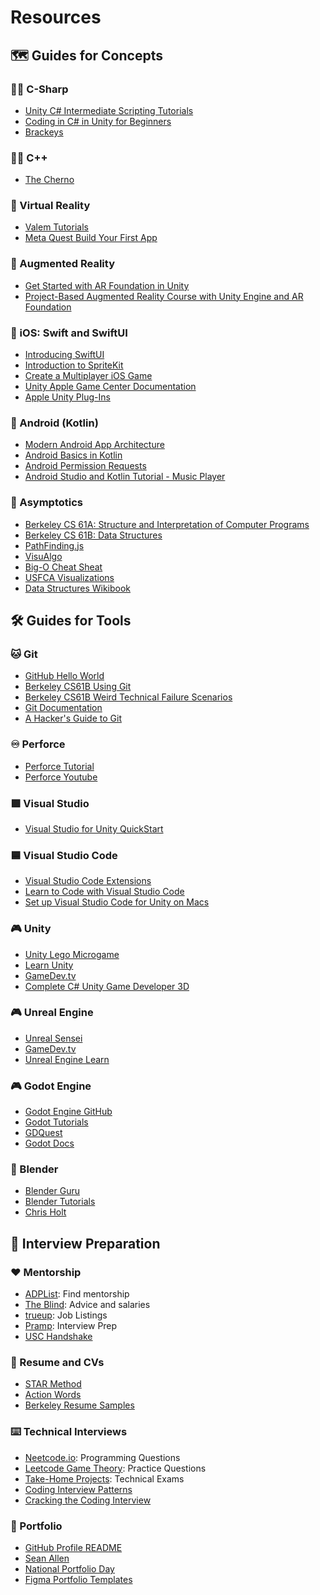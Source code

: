# Resources
## 🗺️ Guides for Concepts
### 👩‍💻 C-Sharp
* [Unity C# Intermediate Scripting Tutorials](https://www.youtube.com/playlist?list=PLi-b-_6rqNkwCL7oXRfjT0uVCI77jWMen)
* [Coding in C# in Unity for Beginners](https://unity.com/how-to/learning-c-sharp-unity-beginners)
* [Brackeys](https://www.youtube.com/channel/UCYbK_tjZ2OrIZFBvU6CCMiA)

### 👩‍💻 C++
* [The Cherno](https://www.youtube.com/@TheCherno)

### 🥽 Virtual Reality
* [Valem Tutorials](https://www.youtube.com/@ValemTutorials)
* [Meta Quest Build Your First App](https://developer.oculus.com/documentation/unity/unity-tutorial/)

### 🤳 Augmented Reality
* [Get Started with AR Foundation in Unity](https://www.youtube.com/watch?v=FWyTf3USDCQ&t=181s&ab_channel=samyam)
* [Project-Based Augmented Reality Course with Unity Engine and AR Foundation](https://www.youtube.com/watch?v=FJAO6jDYljs&ab_channel=freeCodeCamp.org)

### 📱 iOS: Swift and SwiftUI
* [Introducing SwiftUI](https://developer.apple.com/tutorials/swiftui)
* [Introduction to SpriteKit](https://designcode.io/spritekit-intro)
* [Create a Multiplayer iOS Game](https://www.youtube.com/watch?v=Snl3oxPifWo&t=1304s&ab_channel=AnyoneCanCode)
* [Unity Apple Game Center Documentation](https://docs.unity.com/ugs/en-us/manual/authentication/manual/platform-signin-apple-game-center)
* [Apple Unity Plug-Ins](https://github.com/apple/unityplugins)
### 📱 Android (Kotlin)
* [Modern Android App Architecture](https://developer.android.com/courses/pathways/android-architecture)
* [Android Basics in Kotlin](https://developer.android.com/courses/android-basics-kotlin/course?gclid=Cj0KCQjw84anBhCtARIsAISI-xcH2m9fyvLeWzDrAhPfUWyclJnfLBguh1Ft1AcS-ceRFz-XU3FFsXcaAsOmEALw_wcB&gclsrc=aw.ds)
* [Android Permission Requests](https://www.youtube.com/watch?v=L3wn4lOczNc&list=PLCWfUPPluOgZNMafpr9T_7dPKJBq9-IC9&index=32&ab_channel=Foxandroid)
* [Android Studio and Kotlin Tutorial - Music Player](https://www.youtube.com/watch?v=DaLPIC4NbYU&list=PLCWfUPPluOgZNMafpr9T_7dPKJBq9-IC9&index=8&ab_channel=doctorcode)

### 👾 Asymptotics
* [Berkeley CS 61A: Structure and Interpretation of Computer Programs](https://cs61a.org/)
* [Berkeley CS 61B: Data Structures](https://fa23.datastructur.es/)
* [PathFinding.js](https://qiao.github.io/PathFinding.js/visual/)
* [VisuAlgo](https://visualgo.net/en)
* [Big-O Cheat Sheat](https://www.bigocheatsheet.com/)
* [USFCA Visualizations](https://www.cs.usfca.edu/~galles/visualization/Algorithms.html)
* [Data Structures Wikibook](https://en.wikibooks.org/wiki/Data_Structures)

## 🛠️ Guides for Tools

### 🐱 Git
* [GitHub Hello World](https://docs.github.com/en/get-started/quickstart/hello-world)
* [Berkeley CS61B Using Git](https://sp19.datastructur.es/materials/guides/using-git)
* [Berkeley CS61B Weird Technical Failure Scenarios](https://sp19.datastructur.es/materials/guides/git-wtfs)
* [Git Documentation](https://git-scm.com/doc)
* [A Hacker's Guide to Git](https://wildlyinaccurate.com/a-hackers-guide-to-git/)

### ♾️ Perforce
* [Perforce Tutorial](https://www.perforce.com/manuals/p4guide/Content/P4Guide/chapter.tutorial.html)
* [Perforce Youtube](https://www.youtube.com/@PerforceSoftware)

### 🟪 Visual Studio
* [Visual Studio for Unity QuickStart](https://learn.microsoft.com/en-us/visualstudio/gamedev/unity/get-started/getting-started-with-visual-studio-tools-for-unity?pivots=macos)

### 🟦 Visual Studio Code
* [Visual Studio Code Extensions](https://marketplace.visualstudio.com/vscode)
* [Learn to Code with Visual Studio Code](https://code.visualstudio.com/learn)
* [Set up Visual Studio Code for Unity on Macs](https://www.youtube.com/watch?v=ihVAKiJdd40&t=145s&ab_channel=samyam)

### 🎮 Unity
* [Unity Lego Microgame](https://learn.unity.com/project/lego-template)
* [Learn Unity](https://learn.unity.com/)
* [GameDev.tv](https://www.gamedev.tv/)
* [Complete C# Unity Game Developer 3D](https://www.udemy.com/course/unitycourse2/learn/lecture/24896586?start=15#overview)

### 🎮 Unreal Engine
* [Unreal Sensei](https://www.youtube.com/watch?v=k-zMkzmduqI&ab_channel=UnrealSensei)
* [GameDev.tv](https://www.gamedev.tv/)
* [Unreal Engine Learn](https://www.unrealengine.com/en-US/learn)

### 🎮 Godot Engine
* [Godot Engine GitHub](https://github.com/godotengine/godot)
* [Godot Tutorials](https://godottutorials.com/)
* [GDQuest](https://www.gdquest.com/)
* [Godot Docs](https://docs.godotengine.org/en/stable/getting_started/step_by_step/index.html)

### 🍩 Blender
* [Blender Guru](https://www.youtube.com/@blenderguru)
* [Blender Tutorials](https://www.blender.org/support/tutorials/)
* [Chris Holt](https://www.youtube.com/@CurtisHolt)
## 💪 Interview Preparation
### ❤️ Mentorship
* [ADPList](https://adplist.org/): Find mentorship
* [The Blind](https://www.teamblind.com/): Advice and salaries
* [trueup](https://www.trueup.io/): Job Listings
* [Pramp](https://www.pramp.com/#/): Interview Prep
* [USC Handshake](https://usc.joinhandshake.com/login)

### 📝 Resume and CVs
* [STAR Method](https://resumegenius.com/blog/resume-help/star-method-resume)
* [Action Words](https://www.indeed.com/career-advice/resumes-cover-letters/action-verbs-to-make-your-resume-stand-out)
* [Berkeley Resume Samples](https://issuu.com/calcareercenter/stacks/6636444feffd4b869adeb823002e747e)

### ⌨️ Technical Interviews
* [Neetcode.io](https://neetcode.io): Programming Questions
* [Leetcode Game Theory](https://leetcode.com/tag/game-theory/): Practice Questions
* [Take-Home Projects](https://coderpad.io/): Technical Exams
* [Coding Interview Patterns](https://www.educative.io/courses/grokking-coding-interview-patterns-java)
* [Cracking the Coding Interview](https://www.crackingthecodinginterview.com/)

### 🎨 Portfolio
* [GitHub Profile README](https://github.com/abhisheknaiidu/awesome-github-profile-readme)
* [Sean Allen](https://www.youtube.com/watch?v=OpS1sBvt5_k&ab_channel=SeanAllen)
* [National Portfolio Day](https://nationalportfolioday.org/)
* [Figma Portfolio Templates](https://www.figma.com/community/tag/portfolio%20design/files)